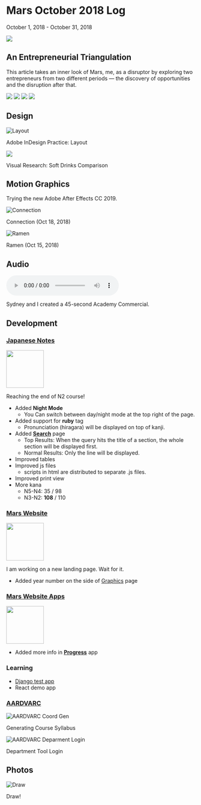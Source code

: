 # Mars October 2018 Log
October 1, 2018 - October 31, 2018

<img src="/journal/img/2018-10/quote.svg" class="quote no-subtitle">

## An Entrepreneurial Triangulation
This article takes an inner look of Mars, me, 
as a disruptor by exploring two entrepreneurs from two different periods
 — the discovery of opportunities and the disruption after that.

<img src="/journal/img/2018-10/triangulation-1.png" class="no-subtitle border">

<img src="/journal/img/2018-10/triangulation-2.png" class="no-subtitle border">

<img src="/journal/img/2018-10/triangulation-3.png" class="no-subtitle border">

<img src="/journal/img/2018-10/triangulation-4.png" class="no-subtitle border">

## Design
![Layout](/journal/img/2018-10/layout-design.png)

Adobe InDesign Practice: Layout

<p><img src="/works/posters/drinks.jpg" class="border"></p>

Visual Research: Soft Drinks Comparison

## Motion Graphics
Trying the new Adobe After Effects CC 2019.

![Connection](/works/graphics/connector.gif)

Connection (Oct 18, 2018)

![Ramen](/works/graphics/ramen.gif)

Ramen (Oct 15, 2018)

## Audio
<audio controls src="/journal/img/2018-10/Sydney_Mars_Project_1.mp3">Your browser does not support the audio element.</audio>

Sydney and I created a 45-second Academy Commercial.

## Development
### [Japanese Notes](https://github.com/TANJX/WebApp-JapaneseNote)
<img src="/img/in-progress.svg" width="100" class="icon">

Reaching the end of N2 course!

- Added **Night Mode**
    - You Can switch between day/night mode at the top right of the page.
- Added support for **ruby** tag
    - Pronunciation (hiragara) will be displayed on top of kanji.
- Added **[Search](http://notes.marstanjx.com/search/)** page
    - Top Results: When the query hits the title of a section, the whole section will be displayed first. 
    - Normal Results: Only the line will be displayed.
- Improved tables
- Improved js files
    - scripts in html are distributed to separate .js files.
- Improved print view
- More kana
	- N5-N4: 35 / 98
	- N3-N2: **108** / 110

### [Mars Website](https://github.com/TANJX/MarsWebsite)
<img src="img/in-progress.svg" width="100" class="icon">

I am working on a new landing page. Wait for it.

- Added year number on the side of
  [Graphics](https://marstanjx.com/graphics) page

### [Mars Website Apps](https://github.com/TANJX/MarsWebsiteApps)
<img src="/img/in-progress.svg" width="100" class="icon">

- Added more info in **[Progress](http://apps.marstanjx.com/progress/)** app

### Learning
- [Django test app](https://github.com/TANJX/django-demo)
- React demo app

### [AARDVARC](/project/aardvarc)
<p><img src="/img/aardvarc/coord_gen.png" class="border" alt="AARDVARC Coord Gen"></p>

Generating Course Syllabus

<p><img src="/img/aardvarc/department_login.png" class="border" alt="AARDVARC Deparment Login"></p>

Department Tool Login

## Photos
![Draw](/journal/img/2018-10/game.jpg)

Draw!
